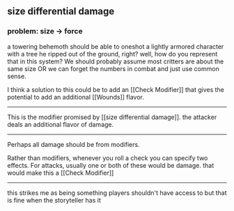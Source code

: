 
## size differential damage
### problem: size -> force
a towering behemoth should be able to oneshot a lightly armored character with a tree he ripped out of the ground, right? well, how do you represent that in this system? We should probably assume most critters are about the same size OR we can forget the numbers in combat and just use common sense.

I think a solution to this could be to add an [[Check Modifier]] that gives the potential to add an additional [[Wounds]] flavor.

---

This is the modifier promised by [[size differential damage]]. the attacker deals an additional flavor of damage.

---

Perhaps all damage should be from modifiers.

Rather than modifiers, whenever you roll a check you can specify two effects. For attacks, usually one or both of these would be damage. that would make this a [[Check Modifier]]

--- 

this strikes me as being something players shouldn't have access to but that is fine when the storyteller has it